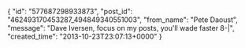  {
   "id": "577687298933873",
   "post_id": "462493170453287_494849340551003",
   "from_name": "Pete Daoust",
   "message": "Dave Iversen, focus on my posts, you'll wade faster 8-|",
   "created_time": "2013-10-23T23:07:13+0000"
 }
